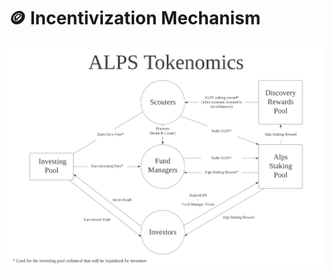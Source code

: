 # 🪙 Incentivization Mechanism

![ALPS Tokenomics Chart](<../../.gitbook/assets/Alps Tokenomics 3.png>)
